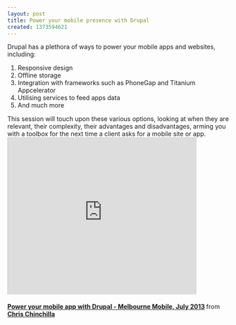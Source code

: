 ```yaml
---
layout: post
title: Power your mobile presence with Drupal
created: 1373594621
---
```

<p class="p1">Drupal has a plethora of ways to power your mobile apps and websites, including:<ol class="ol1"><li class="li1">Responsive design</li><li class="li1">Offline storage</li><li class="li1">Integration with frameworks such as PhoneGap and Titanium Appcelerator</li><li class="li1">Utilising services to feed apps data</li><li class="li1">And much more</li></ol><p class="p1">This session will touch upon these various options, looking at when they are relevant, their complexity, their advantages and disadvantages, arming you with a toolbox for the next time a client asks for a mobile site or app.

<iframe allowfullscreen="" frameborder="0" height="356" marginheight="0" marginwidth="0" mozallowfullscreen="" scrolling="no" src="https://www.slideshare.net/slideshow/embed_code/24326966" style="border:1px solid #CCC;border-width:1px 1px 0;margin-bottom:5px" webkitallowfullscreen="" width="427"></iframe><div style="margin-bottom:5px"><strong><a href="https://www.slideshare.net/chrischinchilla/power-your-mobile-app-with-drupal" target="_blank" title="Power your mobile app with Drupal - Melbourne Mobile, July 2013">Power your mobile app with Drupal - Melbourne Mobile, July 2013</a> </strong> from <strong><a href="https://www.slideshare.net/chrischinchilla" target="_blank">Chris Chinchilla</a></strong></div>

